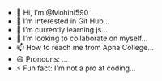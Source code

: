 - 👋 Hi, I’m @Mohini590
- 👀 I’m interested in Git Hub...
- 🌱 I’m currently learning js...
- 💞️ I’m looking to collaborate on myself...
- 📫 How to reach me from Apna College...
- 😄 Pronouns: ...
- ⚡ Fun fact: I'm not a pro at coding...

<!---
Mohini590/Mohini590 is a ✨ special ✨ repository because its `README.md` (this file) appears on your GitHub profile.
You can click the Preview link to take a look at your changes.
--->

